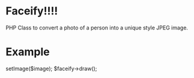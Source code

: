 Faceify!!!!
========
PHP Class to convert a photo of a person into a unique style JPEG image.

Example
========
<?php
require_once 'Facify.php';
$image = 'sample.jpg';
$faceify = new Facify();
$faceify->setImage($image);
$faceify->draw();
